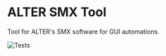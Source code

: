 # ALTER SMX Tool
Tool for ALTER's SMX software for GUI automations.

![Tests](https://github.com/samirg1/ALTER-SMX-Tool/actions.workflows/tests.yml/badge.svg)
